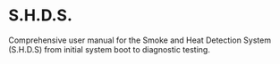 # S.H.D.S.
Comprehensive user manual for the Smoke and Heat Detection System (S.H.D.S) from initial system boot to diagnostic testing.
